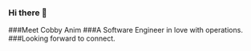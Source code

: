 ### Hi there 👋
###Meet Cobby Anim
###A Software Engineer in love with operations.
###Looking forward to connect.

<!--
**Cobbi/cobbi** is a ✨ _special_ ✨ repository because its `README.md` (this file) appears on your GitHub profile.

I caught fire coding! A software engineer in love with Operations. Addicted to servers.
Writing code and building things, contributing to Open Source here on Github.

- 🔭 I’m currently working on climate interative map
- 🌱 Enjoy learning anything I can get my hands on
- 👯 Always looking forward to collaborate
- 📫 Let's connect - https://twitter.com/cobbyanim
-->
